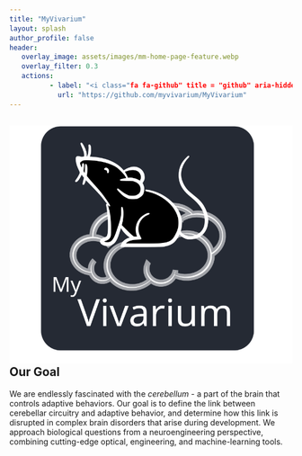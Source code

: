 ```yaml
---
title: "MyVivarium"
layout: splash
author_profile: false
header:
   overlay_image: assets/images/mm-home-page-feature.webp
   overlay_filter: 0.3
   actions:
          - label: "<i class="fa fa-github" title = "github" aria-hidden="true"></i>"
            url: "https://github.com/myvivarium/MyVivarium"
---
```

<section id="reactive">
  <div class="splash-header">
    <div class="splash-image">
      <div style="float: left; margin-right 1em;">
        <img src="/assets/images/Picture45.svg" />
      </div>
    </div>
    <div class="splash-block">
      <h2>Our Goal</h2>
      <p>We are endlessly fascinated with the <i>cerebellum</i> - a part of the brain that controls adaptive behaviors. Our goal is to define the link between cerebellar circuitry and adaptive behavior, and determine how this link is disrupted in complex brain disorders that arise during development. We approach biological questions from a neuroengineering perspective, combining cutting-edge optical, engineering, and machine-learning tools.</p>
    </div>
  </div>
</section>